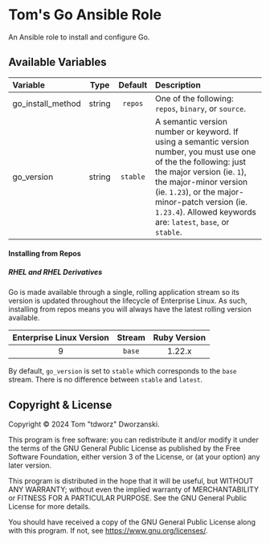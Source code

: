 # Tom's Go Ansible Role

An Ansible role to install and configure Go.

## Available Variables

| Variable          | Type     | Default  | Description |
|:------------------|:--------:|:--------:|:------------|
| go_install_method | string   | `repos`  | One of the following: `repos`, `binary`, or `source`. |
| go_version        | string   | `stable` | A semantic version number or keyword. If using a semantic version number, you must use one of the the following: just the major version (ie. `1`), the major-minor version (ie. `1.23`), or the major-minor-patch version (ie. `1.23.4`). Allowed keywords are: `latest`, `base`, or `stable`. |

#### Installing from Repos

##### RHEL and RHEL Derivatives

Go is made available through a single, rolling application stream so its version
is updated throughout the lifecycle of Enterprise Linux. As such, installing
from repos means you will always have the latest rolling version available.

| Enterprise Linux Version | Stream | Ruby Version |
|:------------------------:|:------:|:------------:|
| 9                        | `base` | 1.22.x       |

By default, `go_version` is set to `stable` which corresponds to the `base`
stream. There is no difference between `stable` and `latest`.

## Copyright &amp; License

Copyright © 2024 Tom "tdworz" Dworzanski.

This program is free software: you can redistribute it and/or modify it under
the terms of the GNU General Public License as published by the Free Software
Foundation, either version 3 of the License, or (at your option) any later
version.

This program is distributed in the hope that it will be useful, but WITHOUT ANY
WARRANTY; without even the implied warranty of MERCHANTABILITY or FITNESS FOR A
PARTICULAR PURPOSE. See the GNU General Public License for more details.

You should have received a copy of the GNU General Public License along with
this program. If not, see <https://www.gnu.org/licenses/>.
